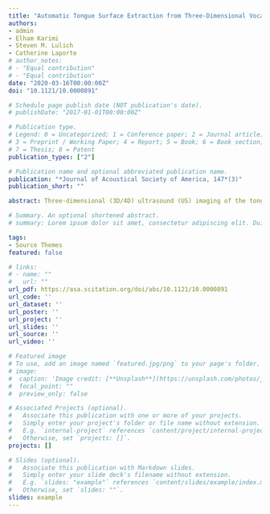 ```yaml
---
title: "Automatic Tongue Surface Extraction from Three-Dimensional Vocal Tract Images"
authors:
- admin
- Elham Karimi
- Steven M. Lulich
- Catherine Laporte
# author_notes:
# - "Equal contribution"
# - "Equal contribution"
date: "2020-03-16T00:00:00Z"
doi: "10.1121/10.0000891"

# Schedule page publish date (NOT publication's date).
# publishDate: "2017-01-01T00:00:00Z"

# Publication type.
# Legend: 0 = Uncategorized; 1 = Conference paper; 2 = Journal article;
# 3 = Preprint / Working Paper; 4 = Report; 5 = Book; 6 = Book section;
# 7 = Thesis; 8 = Patent
publication_types: ["2"]

# Publication name and optional abbreviated publication name.
publication: "*Journal of Acoustical Society of America, 147*(3)"
publication_short: ""

abstract: Three-dimensional (3D/4D) ultrasound (US) imaging of the tongue has emerged as a useful instrument for articulatory studies. However, extracting quantitative measurements of the shape of the tongue surface remains challenging and time-consuming. In response to these challenges, this paper documents and evaluates the first automated method for extracting tongue surfaces from 3D/4D US data. The method draws on established methods in computer vision, and combines image phase symmetry measurements, eigen-analysis of the image Hessian matrix, and a fast marching method for surface evolution towards the automatic detection of the sheet-like surface of the tongue amidst noisy US data. The method was tested on US recordings from eight speakers and the resulting automatically extracted tongue surfaces were generally found to lie within 1 to 2 mm from their corresponding manually delineated surfaces in terms of mean-sum-of-distances error. Further experiments demonstrate that the accuracy of 2D midsagittal tongue contour extraction is also improved using 3D data and methods. This is likely because the additional information afforded by 3D US compared to 2D US images strongly constrains the possible location of the midsagittal contour. Thus, the proposed method seems appropriate for immediate practical use in the analysis of 3D/4D US recordings of the tongue.

# Summary. An optional shortened abstract.
# summary: Lorem ipsum dolor sit amet, consectetur adipiscing elit. Duis posuere tellus ac convallis placerat. Proin tincidunt magna sed ex sollicitudin condimentum.

tags:
- Source Themes
featured: false

# links:
# - name: ""
#   url: ""
url_pdf: https://asa.scitation.org/doi/abs/10.1121/10.0000891
url_code: ''
url_dataset: ''
url_poster: ''
url_project: ''
url_slides: ''
url_source: ''
url_video: ''

# Featured image
# To use, add an image named `featured.jpg/png` to your page's folder. 
# image:
#  caption: 'Image credit: [**Unsplash**](https://unsplash.com/photos/jdD8gXaTZsc)'
#  focal_point: ""
#  preview_only: false

# Associated Projects (optional).
#   Associate this publication with one or more of your projects.
#   Simply enter your project's folder or file name without extension.
#   E.g. `internal-project` references `content/project/internal-project/index.md`.
#   Otherwise, set `projects: []`.
projects: []

# Slides (optional).
#   Associate this publication with Markdown slides.
#   Simply enter your slide deck's filename without extension.
#   E.g. `slides: "example"` references `content/slides/example/index.md`.
#   Otherwise, set `slides: ""`.
slides: example
---
```


